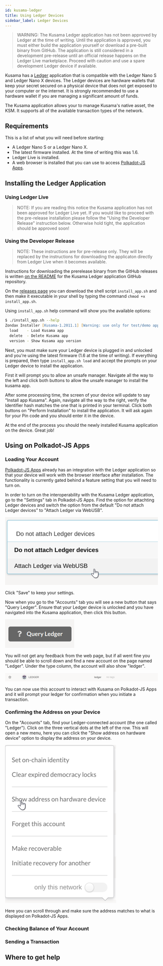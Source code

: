 ```yaml
---
id: kusama-ledger
title: Using Ledger Devices
sidebar_label: Ledger Devices
---
```


> WARNING: The Kusama Ledger application has not been approved by Ledger at the time of writing.
> Until the application is approved, you must either build the application yourself or download a
> pre-built binary from GitHub. The application is still considered in a development pre-release
> until an official release happens on the Ledger Live marketplace. Proceed with caution and use a
> spare development Ledger device if available.

Kusama has a [Ledger][] application that is compatible with the Ledger Nano S and Ledger Nano X
devices. The Ledger devices are hardware wallets that keep your secret secured on a physical device
that does not get exposed to your computer or the internet. It is strongly recommended to use a
hardware wallet if you are managing a significant amount of funds.

The Kusama application allows your to manage Kusama's native asset, the KSM. It supports all
of the available transaction types of the network.

## Requirements

This is a list of what you will need before starting:

- A Ledger Nano S or a Ledger Nano X.
- The latest firmware installed. At the time of writing this was 1.6.
- Ledger Live is installed.
- A web browser is installed that you can use to access [Polkadot-JS Apps][].

## Installing the Ledger Application

### Using Ledger Live

> NOTE: If you are reading this notice the Kusama application has not been approved for Ledger
> Live yet. If you would like to proceed with the pre-release installation please follow the 
> "Using the Developer Release" instruction below. Otherwise hold tight, the application should
> be approved soon!



### Using the Developer Release

> NOTE: These instructions are for pre-release only. They will be replaced by the instructions for
> downloading the applicaton directly from Ledger Live when it becomes available.

Instructions for downloading the prerelease binary from the GitHub releases is written [on the
README][prerelease instructions] for the Kusama Ledger application GitHub repository.

On the [releases page][] you can download the shell script `install_app.sh` and then make it executable in your
shell by typing the command `chmod +x install_app.sh`.

Using `install_app.sh` help command will show you the available options:

```zsh
$ ./install_app.sh --help
Zondax Installer [Kusama-1.2011.1] [Warning: use only for test/demo apps]
  load    - Load Kusama app
  delete  - Delete Kusama app
  version - Show Kusama app version
```

Next, you must make sure your Ledger device is plugged in and unlocked and you're using the latest
firmware (1.6 at the time of writing). If everything is prepared, then type `install_app.sh load` and
accept the prompts on your Ledger device to install the application.

First it will prompt you to allow an unsafe manager. Navigate all the way to the left and click both
buttons to allow the unsafe manager to install the kusama app.

After some processing time, the screen of your device will update to say "Install app Kusama". Again,
navigate all the way to the right, verify the Identifier hash matches the one that is printed in your terminal.
Click both buttons on "Perform Installation" to install the application. It will ask again for your Pin code and you should enter it in the device.

At the end of the process you should the newly installed Kusama application on the device. Great job!

## Using on Polkadot-JS Apps

### Loading Your Account

[Polkadot-JS Apps][] already has an integration with the Ledger application so that your device will
work with the browser interface after installation. The functionality is currently gated behind a
feature setting that you will need to turn on.

In order to turn on the interoperability with the Kusama Ledger application, go to the "Settings"
tab in Polkadot-JS Apps. Find the option for attachting Ledger devices and switch the option from
the default "Do not attach Ledger devices" to "Attach Ledger via WebUSB".

![](assets/ledger.png)

Click "Save" to keep your settings.

Now when you go to the "Accounts" tab you will see a new button that says "Query Ledger". Ensure
that your Ledger device is unlocked and you have navigated into the Kusama application, then click
this button.

![](assets/ledger-2.png)

You will not get any feedback from the web page, but if all went fine you should be able to scroll
down and find a new account on the page named "Ledger". Under the type column, the account will also
show "ledger".

![](assets/ledger-3.png)

You can now use this account to interact with Kusama on Polkadot-JS Apps and it will prompt your
ledger for confirmation when you initiate a transaction.

### Confirming the Address on your Device

On the "Accounts" tab, find your Ledger-connected account (the one called "Ledger"). Click on the three vertical dots
at the left of the row. This will open a new menu, here you can click the "Show address on hardware device" option
to display the address on your device.

![](assets/ledger-4.png)

Here you can scroll through and make sure the address matches to what is displayed on Polkadot-JS Apps.



### Checking Balance of Your Account

### Sending a Transaction

## Where to get help



[ledger]: https://www.ledger.com/
[Polkadot-JS Apps]: https://polkadot.js.org/apps
[prerelease instructions]: https://github.com/Zondax/ledger-kusama#download-and-install
[releases page]: https://github.com/Zondax/ledger-kusama/releases
